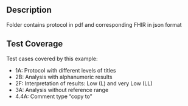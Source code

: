 ## Description

Folder contains protocol in pdf and corresponding FHIR in json format


## Test Coverage

Test cases covered by this example:
* 1A: Protocol with different levels of titles
* 2B: Analysis with alphanumeric results
* 2F: Interpretation of results: Low (L) and very Low (LL)
* 3A: Analysis without reference range
* 4.4A: Comment type “copy to” 

